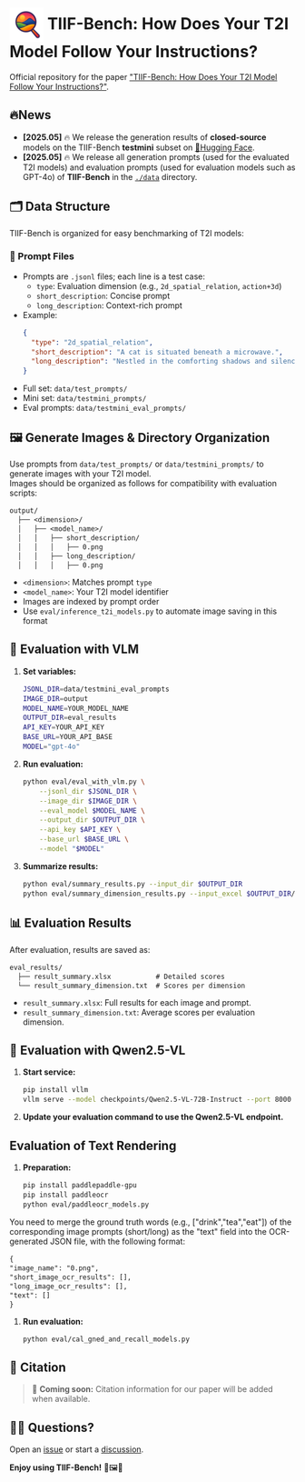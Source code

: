 # <img src="assets/logo_transparent_bg.png" width="60px" align="center"> TIIF-Bench: How Does Your T2I Model Follow Your Instructions?

Official repository for the paper ["TIIF-Bench: How Does Your T2I Model Follow Your Instructions?"](https://www.arxiv.org/abs/2506.02161).

## 🔥News
- **[2025.05]** 🔥 We release the generation results of **closed-source** models on the TIIF-Bench **testmini** subset on [🤗Hugging Face](https://huggingface.co/datasets/A113NW3I/TIIF-Bench-Data).
- **[2025.05]** 🔥 We release all generation prompts (used for the evaluated T2I models) and evaluation prompts (used for evaluation models such as GPT-4o) of **TIIF-Bench** in the [`./data`](./prompts) directory.

## 🗂️ Data Structure

TIIF-Bench is organized for easy benchmarking of T2I models:

### 📑 Prompt Files

- Prompts are `.jsonl` files; each line is a test case:
  - `type`: Evaluation dimension (e.g., `2d_spatial_relation`, `action+3d`)
  - `short_description`: Concise prompt
  - `long_description`: Context-rich prompt
- Example:
  ```json
  {
    "type": "2d_spatial_relation",
    "short_description": "A cat is situated beneath a microwave.",
    "long_description": "Nestled in the comforting shadows and silence of the kitchen, the sleek and graceful form of a cat is quietly positioned beneath the looming and functional structure of the microwave, its presence both enigmatic and serene."
  }
  ```
- Full set: `data/test_prompts/`
- Mini set: `data/testmini_prompts/`
- Eval prompts: `data/testmini_eval_prompts/`

## 🖼️ Generate Images & Directory Organization

Use prompts from `data/test_prompts/` or `data/testmini_prompts/` to generate images with your T2I model.  
Images should be organized as follows for compatibility with evaluation scripts:

```
output/
  ├── <dimension>/
  │   ├── <model_name>/
  │   │   ├── short_description/
  │   │   │   ├── 0.png
  │   │   ├── long_description/
  │   │   │   ├── 0.png
```
- `<dimension>`: Matches prompt `type`
- `<model_name>`: Your T2I model identifier
- Images are indexed by prompt order
- Use `eval/inference_t2i_models.py` to automate image saving in this format

## 🧪 Evaluation with VLM

1. **Set variables:**
   ```bash
   JSONL_DIR=data/testmini_eval_prompts
   IMAGE_DIR=output
   MODEL_NAME=YOUR_MODEL_NAME
   OUTPUT_DIR=eval_results
   API_KEY=YOUR_API_KEY
   BASE_URL=YOUR_API_BASE
   MODEL="gpt-4o"
   ```

2. **Run evaluation:**
   ```bash
   python eval/eval_with_vlm.py \
       --jsonl_dir $JSONL_DIR \
       --image_dir $IMAGE_DIR \
       --eval_model $MODEL_NAME \
       --output_dir $OUTPUT_DIR \
       --api_key $API_KEY \
       --base_url $BASE_URL \
       --model "$MODEL"
   ```

3. **Summarize results:**
   ```bash
   python eval/summary_results.py --input_dir $OUTPUT_DIR
   python eval/summary_dimension_results.py --input_excel $OUTPUT_DIR/result_summary.xlsx --output_txt $OUTPUT_DIR/result_summary_dimension.txt
   ```

## 📊 Evaluation Results

After evaluation, results are saved as:
```
eval_results/
  ├── result_summary.xlsx           # Detailed scores
  └── result_summary_dimension.txt  # Scores per dimension
```
- `result_summary.xlsx`: Full results for each image and prompt.
- `result_summary_dimension.txt`: Average scores per evaluation dimension.

## 🤖 Evaluation with Qwen2.5-VL

1. **Start service:**
   ```bash
   pip install vllm
   vllm serve --model checkpoints/Qwen2.5-VL-72B-Instruct --port 8000 --host 0.0.0.0 --dtype bfloat16
   ```
2. **Update your evaluation command to use the Qwen2.5-VL endpoint.**

##  Evaluation of Text Rendering

1. **Preparation:**
   ```bash
   pip install paddlepaddle-gpu
   pip install paddleocr
   python eval/paddleocr_models.py
   ```
  You need to merge the ground truth words (e.g., ["drink","tea","eat"]) of the corresponding image prompts (short/long) as the "text" field into the OCR-generated JSON file, with the following format:
   ```
  {
  "image_name": "0.png",
  "short_image_ocr_results": [],
  "long_image_ocr_results": [],
  "text": []
  }
   ```
1. **Run evaluation:**
   ```bash
   python eval/cal_gned_and_recall_models.py
   ```

## 📣 Citation

> 📄 **Coming soon:** Citation information for our paper will be added when available.

## 🙋‍♂️ Questions?

Open an [issue](https://github.com/A113N-W3I/TIIF-Bench/issues) or start a [discussion](https://github.com/A113N-W3I/TIIF-Bench/discussions).

**Enjoy using TIIF-Bench!** 🚀🖼️🤖